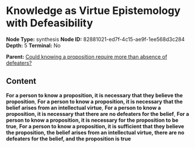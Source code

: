 # Knowledge as Virtue Epistemology with Defeasibility

**Node Type:** synthesis
**Node ID:** 82881021-ed7f-4c15-ae9f-1ee568d3c284
**Depth:** 5
**Terminal:** No

**Parent:** [Could knowing a proposition require more than absence of defeaters?](could-knowing-a-proposition-require-more-than-absence-of-defeaters-antithesis-d92daae1-1ef4-41cb-b57b-aa769bc70788.md)

## Content

**For a person to know a proposition, it is necessary that they believe the proposition**, **For a person to know a proposition, it is necessary that the belief arises from an intellectual virtue**, **For a person to know a proposition, it is necessary that there are no defeaters for the belief**, **For a person to know a proposition, it is necessary for the proposition to be true**, **For a person to know a proposition, it is sufficient that they believe the proposition, the belief arises from an intellectual virtue, there are no defeaters for the belief, and the proposition is true**
